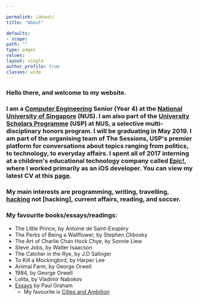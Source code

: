 ```yaml
---

permalink: /about/
title: "About"

defaults:
- scope:
path: ""
type: pages
values:
layout: single
author_profile: true
classes: wide
---
```


### Hello there, and welcome to my website. 

### I am a [Computer Engineering](http://www.ceg.nus.edu.sg/admissions/exploreceg.html#what) Senior (Year 4) at the [National University of Singapore](http://www.nus.edu.sg) (NUS). I am also part of the [University Scholars Programme](http://www.usp.nus.edu.sg) (USP) at NUS, a selective multi-disciplinary honors program. I will be graduating in May 2019. I am part of the organising team of The Sessions, USP's premier platform for conversations about topics ranging from politics, to technology, to everyday affairs. I spent all of 2017 interning at a children's educational technology company called [Epic!](http://www.getepic.com), where I worked primarily as an iOS developer. You can view my latest CV at this [page](https://harshgadodia.com/cv/).

### My main interests are programming, writing, travelling, [hacking]() not [hacking], current affairs, reading, and soccer. 

### My favourite books/essays/readings:

- The Little Prince, by Antoine de Saint-Exupéry
- The Perks of Being a Wallflower, by Stephen Chbosky
- The Art of Charlie Chan Hock Chye, by Sonnie Liew
- Steve Jobs, by Walter Isaacson
- The Catcher in the Rye, by J.D Salinger
- To Kill a Mockingbird, by Harper Lee
- Animal Farm, by George Orwell
- 1984, by George Orwell
- Lolita, by Vladimir Nabokov
- [Essays](http://paulgraham.com/articles.html) by Paul Graham
    -   My favourite is [Cities and Ambition](http://www.paulgraham.com/cities.html)




